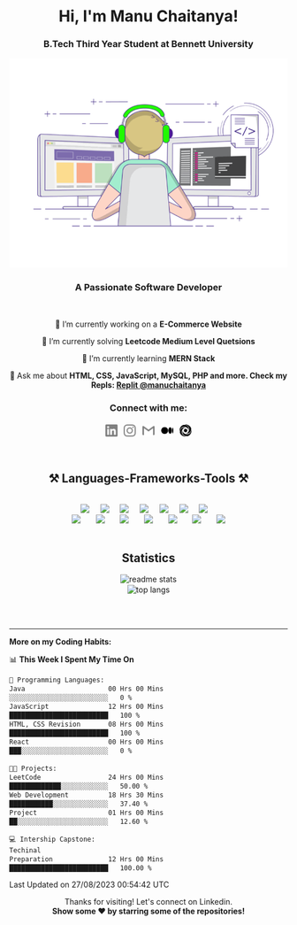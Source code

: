 <h1 align="center">Hi, I'm Manu Chaitanya!</h1>
<h3 align="center">B.Tech Third Year Student at Bennett University</h3>

 <p align = "center"> <img  title="Manu Chaitanya" alt="Manu Chaitanya" width="600" src="./logos/animation.gif" /> </p>
<h3 align="center">A Passionate Software Developer</h3>

<br/>

<div align="center">
 
 🔭 I’m currently working on a **E-Commerce Website**

 🦾 I’m currently solving **Leetcode Medium Level Quetsions**
 
 🌱 I’m currently learning **MERN Stack**

 💬 Ask me about **HTML, CSS, JavaScript, MySQL, PHP and more. Check my Repls: [Replit @manuchaitanya](https://replit.com/@ManuChaitanya)**

 </div>
 <h3 align = "center">
Connect with me: </b><br>
<br>
<a href="www.linkedin.com/in/manuchaitanya"><img align="center" title="LinkedIn - Manu Chaitanya" alt="LinkedIn" width="22px" src="./logos/linkedin.svg" /></a>&nbsp;&nbsp;
<a href="https://www.instagram.com/m7chaitanya/"><img align="center" title="Instagram - Manu Chaitanya" alt="Instagram" width="22px" src="./logos/instagram.svg" /></a>&nbsp;&nbsp;
<a href="mailto:root2924100@gmail.com"><img align="center" title="Mail - Manu Chaitanya" alt="Mail" width="22px" src="./logos/gmail.svg" /></a>&nbsp;&nbsp;
<a href="https://medium.com/@manuchaitanya"><img align="center" title="Medium - Manu Chaitanya" alt="Medium" width="22px" src="./logos/medium-icon-svgrepo-com.svg" /></a>&nbsp;&nbsp;
<a href="https://replit.com/@ManuChaitanya"><img align="center" title="Replit - Manu Chaitanya" alt="Replit" width="22px" src="./logos/replit.svg" /></a>
 </h3>
<br>



 
<h2 align="center">⚒️ Languages-Frameworks-Tools ⚒️</h2>
<br/>
<div align="center">
    <img src="https://skillicons.dev/icons?i=java" />&nbsp;&nbsp;&nbsp;&nbsp;
    <img src="https://skillicons.dev/icons?i=html" />&nbsp;&nbsp;&nbsp;&nbsp;
 <img src="https://skillicons.dev/icons?i=css" />&nbsp;&nbsp;&nbsp;&nbsp;
 <img src="https://skillicons.dev/icons?i=javascript" />&nbsp;&nbsp;&nbsp;&nbsp;
 <img src="https://skillicons.dev/icons?i=bootstrap" />&nbsp;&nbsp;&nbsp;&nbsp;
 <img src="https://skillicons.dev/icons?i=mysql" />&nbsp;&nbsp;&nbsp;&nbsp;
 <img src="https://skillicons.dev/icons?i=php" />&nbsp;&nbsp;&nbsp;&nbsp;

 <br/>
 <img src="https://skillicons.dev/icons?i=react" />&nbsp;&nbsp;&nbsp;&nbsp;&nbsp;&nbsp;
    <img src="https://skillicons.dev/icons?i=mongodb" />&nbsp;&nbsp;&nbsp;&nbsp;&nbsp;&nbsp;
    <img src="https://skillicons.dev/icons?i=nodejs" />&nbsp;&nbsp;&nbsp;&nbsp;&nbsp;&nbsp;
    <img src="https://skillicons.dev/icons?i=express" />&nbsp;&nbsp;&nbsp;&nbsp;&nbsp;&nbsp;
    <img src="https://skillicons.dev/icons?i=vscode" />&nbsp;&nbsp;&nbsp;&nbsp;&nbsp;&nbsp;
    <img src="https://skillicons.dev/icons?i=git" />&nbsp;&nbsp;&nbsp;&nbsp;&nbsp;&nbsp;
    <img src="https://skillicons.dev/icons?i=github" />
</div>

<br/>






<h2 align="center">Statistics</h2>

<div align=center>
 <img width=500 src="https://github-readme-stats-salesp07.vercel.app/api?username=manuchaitanya17&count_private=true&show_icons=true&theme=react&rank_icon=github&border_radius=10" alt="readme stats" />
 <br>
  <img width=500 align="center" src="https://github-readme-stats-salesp07.vercel.app/api/top-langs/?username=manuchaitanya17&langs_count=8&layout=compact&theme=react&border_radius=10&size_weight=1&count_weight=1&exclude_repo=github-readme-stats" alt="top langs" />
</div>

<br/><br/>
<hr/>

**More on my Coding Habits:**
<br>

<!--START_SECTION:waka-->


📊 **This Week I Spent My Time On** 

```text
💬 Programming Languages: 
Java                     00 Hrs 00 Mins        ░░░░░░░░░░░░░░░░░░░░░░░░░   0 % 
JavaScript               12 Hrs 00 Mins        █████████████████████████   100 %
HTML, CSS Revision       08 Hrs 00 Mins        █████████████████████████   100 % 
React                    00 Hrs 00 Mins        ███░░░░░░░░░░░░░░░░░░░░░░   0 % 

🐱‍💻 Projects:
LeetCode                 24 Hrs 00 Mins        █████████████░░░░░░░░░░░░   50.00 % 
Web Development          18 Hrs 30 Mins        ███████████░░░░░░░░░░░░░░   37.40 % 
Project                  01 Hrs 00 Mins        ██░░░░░░░░░░░░░░░░░░░░░░░   12.60 % 

💻 Intership Capstone: 
Techinal
Preparation              12 Hrs 00 Mins        █████████████████████████   100.00 % 
```
Last Updated on 27/08/2023 00:54:42 UTC

<p align="center">
    Thanks for visiting!
    Let's connect on Linkedin.
    <br>
    <b>
      Show some ❤️ by starring some of the repositories!
    </b>
</p>

<br/>

